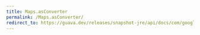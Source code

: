 ```yaml
---
title: Maps.asConverter
permalink: /Maps.asConverter/
redirect_to: https://guava.dev/releases/snapshot-jre/api/docs/com/google/common/collect/Maps.html#asConverter-com.google.common.collect.BiMap-
---
```


